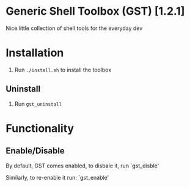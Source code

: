 # Generic Shell Toolbox (GST) [1.2.1]
Nice little collection of shell tools for the everyday dev

# Installation
1. Run `./install.sh` to install the toolbox

## Uninstall
1. Run `gst_uninstall`

# Functionality
## Enable/Disable
By default, GST comes enabled, to disbale it, run
`gst_disble'

Similarly, to re-enable it run:
`gst_enable'
